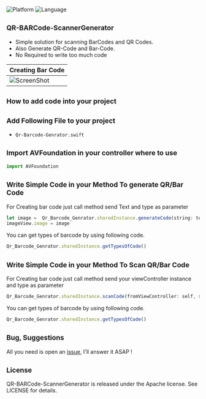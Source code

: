 ![Platform](http://img.shields.io/badge/platform-ios-blue.svg?style=flat)
![Language](https://img.shields.io/badge/Language-Objective----C-yellowgreen.svg)

<sub>QR-BARCode-ScannerGenerator</sub>
-
* Simple solution for scanning BarCodes and QR Codes.
* Also Generate QR-Code and Bar-Code.
* No Required to write too much code

| Creating Bar Code |
| ------------- |
|![ScreenShot](https://s3.amazonaws.com/cocoacontrols_production/uploads/control_image/image/10586/UNADJUSTEDNONRAW_thumb_8e.jpg)|



<sub>How to add code into your project</sub>
-
<sub>Add Following File to your project</sub>
-
 - ```Qr-Barcode-Genrator.swift```


<sub>Import AVFoundation in your controller where to use</sub>
-
```javascript
import AVFoundation
```

<sub>Write Simple Code in your Method To generate QR/Bar Code</sub>
-
For Creating bar code just call method send Text and type as parameter
```javascript
let image =  Qr_Barcode_Genrator.sharedInstance.generateCode(string: textField.text!, type: selectedType!)
imageView.image = image
```
You can get types of barcode by using following code.
```javascript
Qr_Barcode_Genrator.sharedInstance.getTypesOfCode()
```

<sub>Write Simple Code in your Method To Scan QR/Bar Code</sub>
-
For Creating bar code just call method send your viewController instance and type as parameter
```javascript
Qr_Barcode_Genrator.sharedInstance.scanCode(fromViewController: self, selectedType: [selectedType!])
```
You can get types of barcode by using following code.
```javascript
Qr_Barcode_Genrator.sharedInstance.getTypesOfCode()
```

<sub>Bug, Suggestions</sub>
-
All you need is open an [issue](https://github.com/Tangdixi/DCQRCode/issues), I'll answer it ASAP !


<sub>License</sub>
-
QR-BARCode-ScannerGenerator is released under the Apache license. See LICENSE for details.
